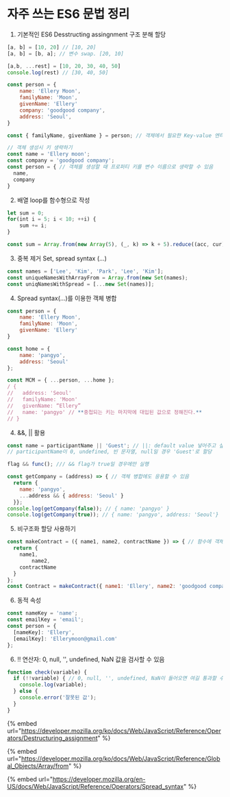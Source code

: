 # 자주 쓰는 ES6 문법 정리

1. 기본적인 ES6 Desstructing assingnment 구조 분해 할당

```jsx
[a, b] = [10, 20] // [10, 20]
[a, b] = [b, a]; // 변수 swap. [20, 10]

[a,b, ...rest] = [10, 20, 30, 40, 50]
console.log(rest) // [30, 40, 50]

const person = {
    name: 'Ellery Moon',
    familyName: 'Moon',
    givenName: 'Ellery'
    company: 'goodgood company',
    address: 'Seoul',
}

const { familyName, givenName } = person; // 객체에서 필요한 Key-value 엔티티만 꺼내 씀

// 객체 생성시 키 생략하기
const name = 'Ellery moon';
const company = 'goodgood company';
const person = { // 객체를 생성할 때 프로퍼티 키를 변수 이름으로 생략할 수 있음
  name,
  company
}
```

2. 배열 loop를 함수형으로 작성

```jsx
let sum = 0;
for(int i = 5; i < 10; ++i) {
	sum += i;
}

const sum = Array.from(new Array(5), (_, k) => k + 5).reduce((acc, cur) => acc + cur, 0);
```

3. 중복 제거 Set, spread syntax (...)

```jsx
const names = ['Lee', 'Kim', 'Park', 'Lee', 'Kim'];
const uniqueNamesWithArrayFrom = Array.from(new Set(names);
const uniqNamesWithSpread = [...new Set(names)];
```

4. Spread syntax(...)를 이용한 객체 병합

```jsx
const person = {
	name: 'Ellery Moon',
	familyName: 'Moon',
	givenName: 'Ellery'
}

const home = {
    name: 'pangyo',
    address: 'Seoul'
};

const MCM = { ...person, ...home };
/ {
//   address: 'Seoul'
//   familyName: 'Moon'
//   givenName: “Ellery”
//   name: 'pangyo' // **중첩되는 키는 마지막에 대입된 값으로 정해진다.**
// }
```

4. &&, || 활용

```jsx
const name = participantName || 'Guest'; // ||: default value 넣어주고 싶을 때 사용
// participantName이 0, undefined, 빈 문자열, null일 경우 'Guest'로 할당

flag && func(); /// && flag가 true일 경우에만 실행

const getCompany = (address) => { // 객체 병합에도 응용할 수 있음
  return {
    name: 'pangyo',
    ...address && { address: 'Seoul' }
  }};
console.log(getCompany(false)); // { name: 'pangyo' }
console.log(getCompany(true)); // { name: 'pangyo', address: 'Seoul'}
```

5. 비구조화 할당 사용하기

```jsx
const makeContract = ({ name1, name2, contractName }) => { // 함수에 객체를 넘길 경우 필요한 것만 꺼내 씀
  return {
    name1,
		name2,
    contractName
  }
};
const Contract = makeContract({ name1: 'Ellery', name2: 'goodgood company', contractName: 'stock-option' });
```

6. 동적 속성

```jsx
const nameKey = 'name';
const emailKey = 'email';
const person = {
  [nameKey]: 'Ellery',
  [emailKey]: 'Ellerymoon@gmail.com'
};
```

6. !! 연산자: 0, null, '', undefined, NaN 값을 검사할 수 있음

```jsx
function check(variable) {
  if (!!variable) { // 0, null, '', undefined, NaN이 들어오면 여길 통과할 수 없음
    console.log(variable);
  } else {
    console.error('잘못된 값');
  }
}
```

{% embed url="https://developer.mozilla.org/ko/docs/Web/JavaScript/Reference/Operators/Destructuring_assignment" %}

{% embed url="https://developer.mozilla.org/ko/docs/Web/JavaScript/Reference/Global_Objects/Array/from" %}

{% embed url="https://developer.mozilla.org/en-US/docs/Web/JavaScript/Reference/Operators/Spread_syntax" %}
